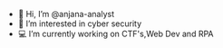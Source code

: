 - 👋 Hi, I’m @anjana-analyst
- 👀 I’m interested in cyber security
- 💻 I’m currently working on CTF's,Web Dev and RPA


<!---
anjana-analyst/anjana-analyst is a ✨ special ✨ repository because its `README.md` (this file) appears on your GitHub profile.
You can click the Preview link to take a look at your changes.
--->
